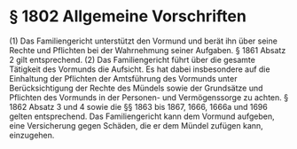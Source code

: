 # § 1802 Allgemeine Vorschriften
(1) Das Familiengericht unterstützt den Vormund und berät ihn über seine Rechte und Pflichten bei der Wahrnehmung seiner Aufgaben. § 1861 Absatz 2 gilt entsprechend.
(2) Das Familiengericht führt über die gesamte Tätigkeit des Vormunds die Aufsicht. Es hat dabei insbesondere auf die Einhaltung der Pflichten der Amtsführung des Vormunds unter Berücksichtigung der Rechte des Mündels sowie der Grundsätze und Pflichten des Vormunds in der Personen- und Vermögenssorge zu achten. § 1862 Absatz 3 und 4 sowie die §§ 1863 bis 1867, 1666, 1666a und 1696 gelten entsprechend. Das Familiengericht kann dem Vormund aufgeben, eine Versicherung gegen Schäden, die er dem Mündel zufügen kann, einzugehen.